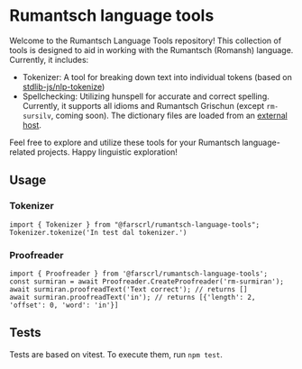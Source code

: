 # Rumantsch language tools

Welcome to the Rumantsch Language Tools repository! This collection of tools is designed to aid in working with the Rumantsch (Romansh) language. Currently, it includes:

* Tokenizer: A tool for breaking down text into individual tokens (based on [stdlib-js/nlp-tokenize]( https://github.com/stdlib-js/nlp-tokenize/blob/main/lib/main.js))
* Spellchecking: Utilizing hunspell for accurate and correct spelling. Currently, it supports all idioms and Rumantsch Grischun (except `rm-sursilv`, coming soon). The dictionary files are loaded from an [external host](https://www.spellchecker.pledarigrond.ch).

Feel free to explore and utilize these tools for your Rumantsch language-related projects.
Happy linguistic exploration!

## Usage
### Tokenizer

    import { Tokenizer } from "@farscrl/rumantsch-language-tools";
    Tokenizer.tokenize('In test dal tokenizer.')

### Proofreader

    import { Proofreader } from '@farscrl/rumantsch-language-tools';
    const surmiran = await Proofreader.CreateProofreader('rm-surmiran');
    await surmiran.proofreadText('Text correct'); // returns []
    await surmiran.proofreadText('in'); // returns [{'length': 2, 'offset': 0, 'word': 'in'}]

## Tests
Tests are based on vitest. To execute them, run `npm test`.
